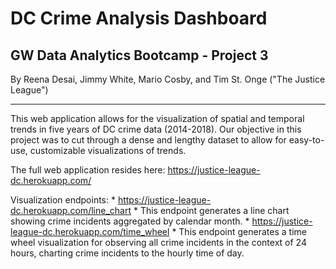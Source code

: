 # DC Crime Analysis Dashboard

## GW Data Analytics Bootcamp - Project 3

By Reena Desai, Jimmy White, Mario Cosby, and Tim St. Onge
("The Justice League")

-----------------------

This web application allows for the visualization of spatial and temporal trends in five years of DC crime data (2014-2018). Our objective in this project was to cut through a dense and lengthy dataset to allow for easy-to-use, customizable visualizations of trends.

The full web application resides here: https://justice-league-dc.herokuapp.com/

Visualization endpoints: 
    * https://justice-league-dc.herokuapp.com/line_chart
        * This endpoint generates a line chart showing crime incidents aggregated by calendar month.
    * https://justice-league-dc.herokuapp.com/time_wheel
        * This endpoint generates a time wheel visualization for observing all crime incidents in the context of 24 hours, charting crime incidents to the hourly time of day.